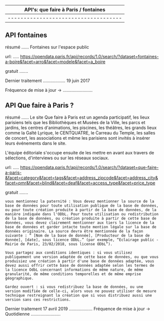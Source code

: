 API's: que faire à Paris / fontaines|
------------------------------------|
------------------------------------|




API fontaines
-------------

résumé
......
Fontaines sur l'espace public

url:
.....
https://opendata.paris.fr/api/records/1.0/search/?dataset=fontaines-a-boire&facet=arro&facet=modele&facet=a_boire

gratuit
.......


Dernier traitement
..................
19 juin 2017


Fréquence de mise à jour ->
........................






API Que faire à Paris ?
-----------------------

résumé
......
Le site Que faire à Paris est un agenda participatif, les lieux parisiens tels que les Bibliothèques et Musées de la Ville, les parcs et jardins, les centres d'animations, les piscines, les théâtres, les grands lieux comme la Gaîté Lyrique, le CENTQUATRE, le Carreau du Temple, les salles de concert, les associations et même les parisiens sont invités à insérer leurs événements dans le site.

L'équipe éditoriale s'occupe ensuite de les mettre en avant aux travers de sélections, d'interviews ou sur les réseaux sociaux.



url: 
.....
https://opendata.paris.fr/api/records/1.0/search/?dataset=que-faire-a-paris-&facet=category&facet=tags&facet=address_zipcode&facet=address_city&facet=pmr&facet=blind&facet=deaf&facet=access_type&facet=price_type



gratuit 
.......

	vous mentionnez la paternité : Vous devez mentionner la source de la base de données pour toute utilisation publique de la base de données, ou pour toute création produite à partir de la base de données, de la manière indiquée dans l'ODbL. Pour toute utilisation ou redistribution de la base de données, ou création produite à partir de cette base de données, vous devez clairement mentionner aux tiers la licence de la base de données et garder intacte toute mention légale sur la base de données originaire. La source devra être mentionnée de la façon suivante : “ [Nom de la base de donnée], [Producteur de la base de donnée], [date], sous licence ODbL.” (par exemple, “Eclairage public - Mairie de Paris, 23/02/2018, sous license ODbL”).

	Vous partagez aux conditions identiques : si vous utilisez publiquement une version adaptée de cette base de données, ou que vous produisiez une création à partir d'une base de données adaptée, vous devez aussi offrir cette base de données adaptée selon les termes de la licence OdbL concernant informations de même nature, de même granularité, de même conditions temporelles et de même emprise géographique.

	Gardez ouvert : si vous redistribuez la base de données, ou une version modifiée de celle-ci, alors vous ne pouvez utiliser de mesure technique restreignant la création que si vous distribuez aussi une version sans ces restrictions.




Dernier traitement 17 avril 2019
................... 
Fréquence de mise à jour -> Quotidienne
........................